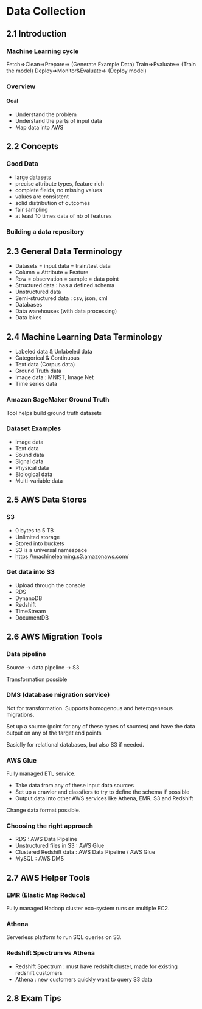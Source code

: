 # Data Collection

## 2.1 Introduction
### Machine Learning cycle
Fetch=>Clean=>Prepare=> (Generate Example Data)
Train=>Evaluate=> (Train the model)
Deploy=>Monitor&Evaluate=> (Deploy model)

### Overview
#### Goal
- Understand the problem
- Understand the parts of input data
- Map data into AWS

## 2.2 Concepts
### Good Data
- large datasets
- precise attribute types, feature rich
- complete fields, no missing values
- values are consistent
- solid distribution of outcomes
- fair sampling
- at least 10 times data of nb of features

### Building a data repository

## 2.3 General Data Terminology
- Datasets = input data = train/test data
- Column = Attribute = Feature
- Row = observation = sample = data point
- Structured data : has a defined schema
- Unstructured data
- Semi-structured data : csv, json, xml
- Databases
- Data warehouses (with data processing)
- Data lakes

## 2.4 Machine Learning Data Terminology
- Labeled data & Unlabeled data
- Categorical & Continuous
- Text data (Corpus data)
- Ground Truth data
- Image data : MNIST, Image Net
- Time series data

### Amazon SageMaker Ground Truth
Tool helps build ground truth datasets

### Dataset Examples
- Image data
- Text data
- Sound data
- Signal data
- Physical data
- Biological data
- Multi-variable data

## 2.5 AWS Data Stores
### S3
- 0 bytes to 5 TB
- Unlimited storage
- Stored into buckets
- S3 is a universal namespace
- https://machinelearning.s3.amazonaws.com/

### Get data into S3
- Upload through the console
- RDS
- DynanoDB
- Redshift
- TimeStream
- DocumentDB

## 2.6 AWS Migration Tools
### Data pipeline
Source -> data pipeline -> S3

Transformation possible

### DMS (database migration service)
Not for transformation. Supports homogenous and heterogeneous migrations.

Set up a source (point for any of these types of sources) and have the data output on any of the target end points

Basiclly for relational databases, but also S3 if needed.

### AWS Glue
Fully managed ETL service.
- Take data from any of these input data sources
- Set up a crawler and classfiers to try to define the schema if possible
- Output data into other AWS services like Athena, EMR, S3 and Redshift

Change data format possible.

### Choosing the right approach
- RDS : AWS Data Pipeline
- Unstructured files in S3 : AWS Glue
- Clustered Redshift data : AWS Data Pipeline / AWS Glue
- MySQL : AWS DMS

## 2.7 AWS Helper Tools
### EMR (Elastic Map Reduce)
Fully managed Hadoop cluster eco-system runs on multiple EC2.

### Athena
Serverless platform to run SQL queries on S3.

### Redshift Spectrum vs Athena
- Redshift Spectrum : must have redshift cluster, made for existing redshift customers
- Athena : new customers quickly want to query S3 data

## 2.8 Exam Tips
